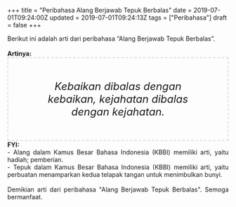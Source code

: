 +++
title = "Peribahasa Alang Berjawab Tepuk Berbalas"
date = 2019-07-01T09:24:00Z
updated = 2019-07-01T09:24:13Z
tags = ["Peribahasa"]
draft = false
+++

<div dir="ltr" style="text-align: left;" trbidi="on"><div style="text-align: justify;">Berikut ini adalah arti dari peribahasa “Alang Berjawab Tepuk Berbalas”.</div><br /><div style="text-align: justify;"><b>Artinya:</b></div><div style="border: 2px dashed #ddd; font-size: 24px; height: auto; margin: 0 auto; padding: 50px; text-align: center; width: auto;"><i>Kebaikan dibalas dengan kebaikan, kejahatan dibalas dengan kejahatan.</i></div><div style="text-align: justify;"><b>FYI:</b><br />- Alang dalam Kamus Besar Bahasa Indonesia (KBBI) memiliki arti, yaitu hadiah; pemberian.<br />- Tepuk dalam Kamus Besar Bahasa Indonesia (KBBI) memiliki arti, yaitu perbuatan menamparkan kedua telapak tangan untuk menimbulkan bunyi.<br /><br /></div><div style="text-align: justify;">Demikian arti dari peribahasa "Alang Berjawab Tepuk Berbalas". Semoga bermanfaat.</div></div>
